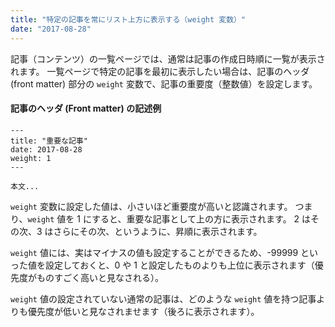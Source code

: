 ```yaml
---
title: "特定の記事を常にリスト上方に表示する（weight 変数）"
date: "2017-08-28"
---
```


記事（コンテンツ）の一覧ページでは、通常は記事の作成日時順に一覧が表示されます。
一覧ページで特定の記事を最初に表示したい場合は、記事のヘッダ (front matter) 部分の `weight` 変数で、記事の重要度（整数値）を設定します。

#### 記事のヘッダ (Front matter) の記述例

~~~
---
title: "重要な記事"
date: 2017-08-28
weight: 1
---

本文...
~~~

`weight` 変数に設定した値は、小さいほど重要度が高いと認識されます。
つまり、`weight` 値を 1 にすると、重要な記事として上の方に表示されます。
2 はその次、3 はさらにその次、というように、昇順に表示されます。

`weight` 値には、実はマイナスの値も設定することができるため、-99999 といった値を設定しておくと、0 や 1 と設定したものよりも上位に表示されます（優先度がものすごく高いと見なされる）。

`weight` 値の設定されていない通常の記事は、どのような `weight` 値を持つ記事よりも優先度が低いと見なされませます（後ろに表示されます）。


